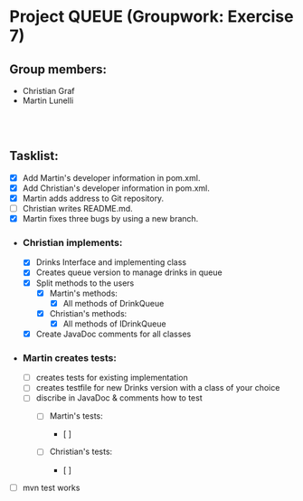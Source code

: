 # Project QUEUE (Groupwork: Exercise 7)
## Group members:  
* Christian Graf  
* Martin Lunelli
<br>
</br>

## Tasklist:
- [x] Add Martin's developer information in pom.xml.
- [x] Add Christian's developer information in pom.xml.
- [x] Martin adds address to Git repository.
- [ ] Christian writes README.md.
- [x] Martin fixes three bugs by using a new branch.

- ### Christian implements:
    - [x] Drinks Interface and implementing class
    - [x] Creates queue version to manage drinks in queue
    - [x] Split methods to the users
        - [x] Martin's methods:
            - [x] All methods of DrinkQueue  
        - [x] Christian's methods:
            - [x] All methods of IDrinkQueue
    - [x] Create JavaDoc comments for all classes

- ### Martin creates tests:
    - [ ] creates tests for existing implementation
    - [ ] creates testfile for new Drinks version with a class of your choice
    - [ ] discribe in JavaDoc & comments how to test
        - [ ] Martin's tests:
            - [ ] 

        - [ ] Christian's tests:
            - [ ] 


- [ ] mvn test works







